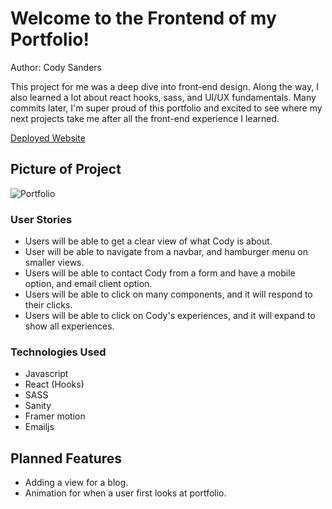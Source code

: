 # Welcome to the Frontend of my Portfolio!

Author: Cody Sanders

This project for me was a deep dive into front-end design. Along the way, I also learned a lot about react hooks, sass, and UI/UX fundamentals. Many commits later, I'm super proud of this portfolio and excited to see where my next projects take me after all the front-end experience I learned.

<a href="https://www.cody-avila-portfolio.dev/">Deployed Website</a>

## Picture of Project
![Portfolio](https://i.imgur.com/BU5ZSZE.png)

### User Stories

- Users will be able to get a clear view of what Cody is about.
- User will be able to navigate from a navbar, and hamburger menu on smaller views.
- Users will be able to contact Cody from a form and have a mobile option, and email client option.
- Users will be able to click on many components, and it will respond to their clicks.
- Users will be able to click on Cody's experiences, and it will expand to show all experiences.

### Technologies Used

- Javascript
- React (Hooks)
- SASS
- Sanity
- Framer motion
- Emailjs

## Planned Features
- Adding a view for a blog.
- Animation for when a user first looks at portfolio.
